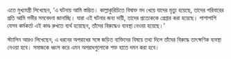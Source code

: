 এতে মুখ্যমন্ত্রী লিখেছেন, ‘এ ঘটনায় আমি স্তম্ভিত। কাল্লাকুরিচিতে বিষাক্ত মদ খেয়ে যাদের মৃত্যু হয়েছে, তাদের পরিবারের প্রতি আমি গভীর সমবেদনা জানাচ্ছি। যারা এই ঘটনার জন্য দায়ী, তাদের প্রত্যেককে গ্রেপ্তার করা হয়েছে। পাশাপাশি যেসব কর্মকর্তা এই কাণ্ড রুখতে ব্যর্থ হয়েছেন, তাঁদের বিরুদ্ধেও ব্যবস্থা নেওয়া হয়েছে।’

স্ট্যালিন আরও লিখেছেন, এ ধরনের অপরাধের সঙ্গে জড়িত ব্যক্তিদের বিষয়ে তথ্য দিলে তাঁদের বিরুদ্ধে তাৎক্ষণিক ব্যবস্থা নেওয়া হবে। সমাজকে ধ্বংস করে এমন অপরাধগুলোকে শক্ত হাতে দমন করা হবে।
